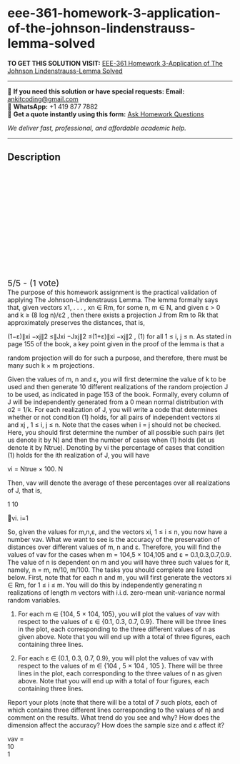 # eee-361-homework-3-application-of-the-johnson-lindenstrauss-lemma-solved
**TO GET THIS SOLUTION VISIT:** [EEE-361 Homework 3-Application of The Johnson Lindenstrauss-Lemma Solved](https://www.ankitcodinghub.com/product/eee-361-homework-3-application-of-the-johnson-lindenstrauss-lemma-solved/)


---

📩 **If you need this solution or have special requests:** **Email:** ankitcoding@gmail.com  
📱 **WhatsApp:** +1 419 877 7882  
📄 **Get a quote instantly using this form:** [Ask Homework Questions](https://www.ankitcodinghub.com/services/ask-homework-questions/)

*We deliver fast, professional, and affordable academic help.*

---

<h2>Description</h2>



<div class="kk-star-ratings kksr-auto kksr-align-center kksr-valign-top" data-payload="{&quot;align&quot;:&quot;center&quot;,&quot;id&quot;:&quot;94169&quot;,&quot;slug&quot;:&quot;default&quot;,&quot;valign&quot;:&quot;top&quot;,&quot;ignore&quot;:&quot;&quot;,&quot;reference&quot;:&quot;auto&quot;,&quot;class&quot;:&quot;&quot;,&quot;count&quot;:&quot;1&quot;,&quot;legendonly&quot;:&quot;&quot;,&quot;readonly&quot;:&quot;&quot;,&quot;score&quot;:&quot;5&quot;,&quot;starsonly&quot;:&quot;&quot;,&quot;best&quot;:&quot;5&quot;,&quot;gap&quot;:&quot;4&quot;,&quot;greet&quot;:&quot;Rate this product&quot;,&quot;legend&quot;:&quot;5\/5 - (1 vote)&quot;,&quot;size&quot;:&quot;24&quot;,&quot;title&quot;:&quot;EEE-361 Homework 3-Application of The Johnson Lindenstrauss-Lemma Solved&quot;,&quot;width&quot;:&quot;138&quot;,&quot;_legend&quot;:&quot;{score}\/{best} - ({count} {votes})&quot;,&quot;font_factor&quot;:&quot;1.25&quot;}">

<div class="kksr-stars">

<div class="kksr-stars-inactive">
            <div class="kksr-star" data-star="1" style="padding-right: 4px">


<div class="kksr-icon" style="width: 24px; height: 24px;"></div>
        </div>
            <div class="kksr-star" data-star="2" style="padding-right: 4px">


<div class="kksr-icon" style="width: 24px; height: 24px;"></div>
        </div>
            <div class="kksr-star" data-star="3" style="padding-right: 4px">


<div class="kksr-icon" style="width: 24px; height: 24px;"></div>
        </div>
            <div class="kksr-star" data-star="4" style="padding-right: 4px">


<div class="kksr-icon" style="width: 24px; height: 24px;"></div>
        </div>
            <div class="kksr-star" data-star="5" style="padding-right: 4px">


<div class="kksr-icon" style="width: 24px; height: 24px;"></div>
        </div>
    </div>

<div class="kksr-stars-active" style="width: 138px;">
            <div class="kksr-star" style="padding-right: 4px">


<div class="kksr-icon" style="width: 24px; height: 24px;"></div>
        </div>
            <div class="kksr-star" style="padding-right: 4px">


<div class="kksr-icon" style="width: 24px; height: 24px;"></div>
        </div>
            <div class="kksr-star" style="padding-right: 4px">


<div class="kksr-icon" style="width: 24px; height: 24px;"></div>
        </div>
            <div class="kksr-star" style="padding-right: 4px">


<div class="kksr-icon" style="width: 24px; height: 24px;"></div>
        </div>
            <div class="kksr-star" style="padding-right: 4px">


<div class="kksr-icon" style="width: 24px; height: 24px;"></div>
        </div>
    </div>
</div>


<div class="kksr-legend" style="font-size: 19.2px;">
            5/5 - (1 vote)    </div>
    </div>
<div class="page" title="Page 1">
<div class="layoutArea">
<div class="column">
The purpose of this homework assignment is the practical validation of applying The Johnson-Lindenstrauss Lemma. The lemma formally says that, given vectors x1, . . . , xn ∈ Rm, for some n, m ∈ N, and given ε &gt; 0 and k ≥ (8 log n)/ε2 , then there exists a projection J from Rm to Rk that approximately preserves the distances, that is,

(1−ε)∥xi −xj∥2 ≤∥Jxi −Jxj∥2 ≤(1+ε)∥xi −xj∥2 , (1) for all 1 ≤ i, j ≤ n. As stated in page 155 of the book, a key point given in the proof of the lemma is that a

random projection will do for such a purpose, and therefore, there must be many such k × m projections.

Given the values of m, n and ε, you will first determine the value of k to be used and then generate 10 different realizations of the random projection J to be used, as indicated in page 153 of the book. Formally, every column of J will be independently generated from a 0 mean normal distribution with σ2 = 1/k. For each realization of J, you will write a code that determines whether or not condition (1) holds, for all pairs of independent vectors xi and xj , 1 ≤ i, j ≤ n. Note that the cases when i = j should not be checked. Here, you should first determine the number of all possible such pairs (let us denote it by N) and then the number of cases when (1) holds (let us denote it by Ntrue). Denoting by vi the percentage of cases that condition (1) holds for the ith realization of J, you will have

vi = Ntrue × 100. N

Then, vav will denote the average of these percentages over all realizations of J, that is,

1 10

􏰀vi. i=1

So, given the values for m,n,ε, and the vectors xi, 1 ≤ i ≤ n, you now have a number vav. What we want to see is the accuracy of the preservation of distances over different values of m, n and ε. Therefore, you will find the values of vav for the cases when m = 104,5 × 104,105 and ε = 0.1,0.3,0.7,0.9. The value of n is dependent on m and you will have three such values for it, namely, n = m, m/10, m/100. The tasks you should complete are listed below. First, note that for each n and m, you will first generate the vectors xi ∈ Rm, for 1 ≤ i ≤ m. You will do this by independently generating n realizations of length m vectors with i.i.d. zero-mean unit-variance normal random variables.

1. For each m ∈ {104, 5 × 104, 105}, you will plot the values of vav with respect to the values of ε ∈ {0.1, 0.3, 0.7, 0.9}. There will be three lines in the plot, each corresponding to the three different values of n as given above. Note that you will end up with a total of three figures, each containing three lines.

2. For each ε ∈ {0.1, 0.3, 0.7, 0.9}, you will plot the values of vav with respect to the values of m ∈ {104 , 5 × 104 , 105 }. There will be three lines in the plot, each corresponding to the three values of n as given above. Note that you will end up with a total of four figures, each containing three lines.

Report your plots (note that there will be a total of 7 such plots, each of which contains three different lines corresponding to the values of n) and comment on the results. What trend do you see and why? How does the dimension affect the accuracy? How does the sample size and ε affect it?

</div>
</div>
<div class="layoutArea">
<div class="column">
vav =

</div>
<div class="column">
10

</div>
</div>
<div class="layoutArea">
<div class="column">
1

</div>
</div>
</div>
